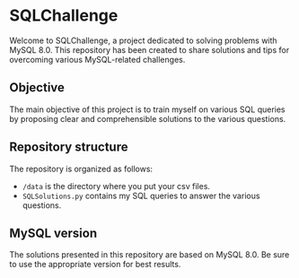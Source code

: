 # SQLChallenge

Welcome to SQLChallenge, a project dedicated to solving problems with MySQL 8.0. This repository has been created to share solutions and tips for overcoming various MySQL-related challenges.

## Objective

The main objective of this project is to train myself on various SQL queries by proposing clear and comprehensible solutions to the various questions.

## Repository structure

The repository is organized as follows: 
  - `/data` is the directory where you put your csv files.
  - `SQLSolutions.py` contains my SQL queries to answer the various questions.

## MySQL version

The solutions presented in this repository are based on MySQL 8.0. Be sure to use the appropriate version for best results.
